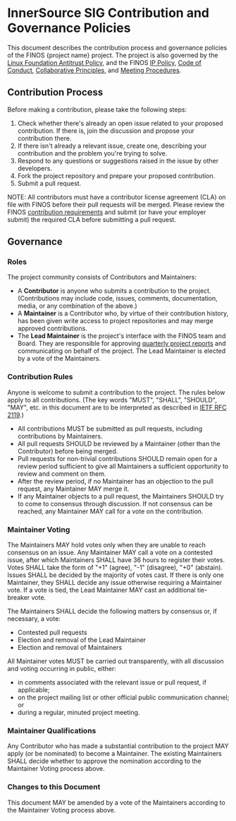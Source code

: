 # InnerSource SIG Contribution and Governance Policies

This document describes the contribution process and governance policies of the
FINOS {project name} project. The project is also governed by the
[Linux Foundation Antitrust Policy](https://www.linuxfoundation.org/antitrust-policy/),
and the FINOS [IP Policy](IP-Policy.pdf), [Code of Conduct](Code-of-Conduct.md),
[Collaborative Principles](Collaborative-Principles.md), and
[Meeting Procedures](Meeting-Procedures.md).

## Contribution Process

Before making a contribution, please take the following steps:

1. Check whether there's already an open issue related to your proposed
   contribution. If there is, join the discussion and propose your contribution
   there.
2. If there isn't already a relevant issue, create one, describing your
   contribution and the problem you're trying to solve.
3. Respond to any questions or suggestions raised in the issue by other
   developers.
4. Fork the project repository and prepare your proposed contribution.
5. Submit a pull request.

NOTE: All contributors must have a contributor license agreement (CLA) on file
with FINOS before their pull requests will be merged. Please review the FINOS
[contribution requirements](https://finosfoundation.atlassian.net/wiki/spaces/FINOS/pages/75530375/Contribution+Compliance+Requirements)
and submit (or have your employer submit) the required CLA before submitting a
pull request.

## Governance

### Roles

The project community consists of Contributors and Maintainers:

- A **Contributor** is anyone who submits a contribution to the project.
  (Contributions may include code, issues, comments, documentation, media, or
  any combination of the above.)
- A **Maintainer** is a Contributor who, by virtue of their contribution
  history, has been given write access to project repositories and may merge
  approved contributions.
- The **Lead Maintainer** is the project's interface with the FINOS team and
  Board. They are responsible for approving
  [quarterly project reports](https://finosfoundation.atlassian.net/wiki/spaces/FINOS/pages/93225748/Board+Reporting+and+Program+Health+Checks)
  and communicating on behalf of the project. The Lead Maintainer is elected by
  a vote of the Maintainers.

### Contribution Rules

Anyone is welcome to submit a contribution to the project. The rules below apply
to all contributions. (The key words "MUST", "SHALL", "SHOULD", "MAY", etc. in
this document are to be interpreted as described in
[IETF RFC 2119](https://www.ietf.org/rfc/rfc2119.txt).)

- All contributions MUST be submitted as pull requests, including contributions
  by Maintainers.
- All pull requests SHOULD be reviewed by a Maintainer (other than the
  Contributor) before being merged.
- Pull requests for non-trivial contributions SHOULD remain open for a review
  period sufficient to give all Maintainers a sufficient opportunity to review
  and comment on them.
- After the review period, if no Maintainer has an objection to the pull
  request, any Maintainer MAY merge it.
- If any Maintainer objects to a pull request, the Maintainers SHOULD try to
  come to consensus through discussion. If not consensus can be reached, any
  Maintainer MAY call for a vote on the contribution.

### Maintainer Voting

The Maintainers MAY hold votes only when they are unable to reach consensus on
an issue. Any Maintainer MAY call a vote on a contested issue, after which
Maintainers SHALL have 36 hours to register their votes. Votes SHALL take the
form of "+1" (agree), "-1" (disagree), "+0" (abstain). Issues SHALL be decided
by the majority of votes cast. If there is only one Maintainer, they SHALL
decide any issue otherwise requiring a Maintainer vote. If a vote is tied, the
Lead Maintainer MAY cast an additional tie-breaker vote.

The Maintainers SHALL decide the following matters by consensus or, if
necessary, a vote:

- Contested pull requests
- Election and removal of the Lead Maintainer
- Election and removal of Maintainers

All Maintainer votes MUST be carried out transparently, with all discussion and
voting occurring in public, either:

- in comments associated with the relevant issue or pull request, if applicable;
- on the project mailing list or other official public communication channel; or
- during a regular, minuted project meeting.

### Maintainer Qualifications

Any Contributor who has made a substantial contribution to the project MAY apply
(or be nominated) to become a Maintainer. The existing Maintainers SHALL decide
whether to approve the nomination according to the Maintainer Voting process
above.

### Changes to this Document

This document MAY be amended by a vote of the Maintainers according to the
Maintainer Voting process above.
